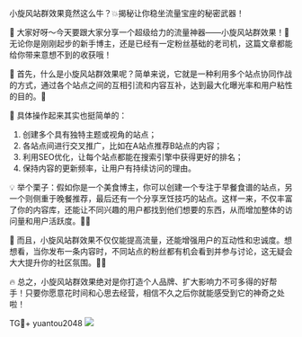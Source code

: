 小旋风站群效果竟然这么牛？💥揭秘让你稳坐流量宝座的秘密武器！

🌟 大家好呀～今天要跟大家分享一个超级给力的流量神器——小旋风站群效果！👀 无论你是刚刚起步的新手博主，还是已经有一定粉丝基础的老司机，这篇文章都能给你带来意想不到的收获哦！

🌈 首先，什么是小旋风站群效果呢？简单来说，它就是一种利用多个站点协同作战的方式，通过各个站点之间的互相引流和内容互补，达到最大化曝光率和用户粘性的目的。🚀

🎯 具体操作起来其实也挺简单的：
1. 创建多个具有独特主题或视角的站点；
2. 各站点间进行交叉推广，比如在A站点推荐B站点的内容；
3. 利用SEO优化，让每个站点都能在搜索引擎中获得更好的排名；
4. 保持内容的更新频率，让用户有持续访问的理由。

💡 举个栗子：假如你是一个美食博主，你可以创建一个专注于早餐食谱的站点，另一个则侧重于晚餐推荐，最后还有一个分享烹饪技巧的站点。这样一来，不仅丰富了你的内容库，还能让不同兴趣的用户都找到他们想要的东西，从而增加整体的访问量和用户活跃度。🍳🎉

🎁 而且，小旋风站群效果不仅仅能提高流量，还能增强用户的互动性和忠诚度。想想看，当你发布一条内容时，不同站点的粉丝都有机会看到并参与讨论，这无疑会大大提升你的社区氛围。💬✨

🔥 总之，小旋风站群效果绝对是你打造个人品牌、扩大影响力不可多得的好帮手！只要你愿意花时间和心思去经营，相信不久之后你就能感受到它的神奇之处啦！

TG💪+ yuantou2048  ![](https://github.com/user-attachments/assets/42a5a4a5-fea9-4a1d-8aa0-73e57e430cca)